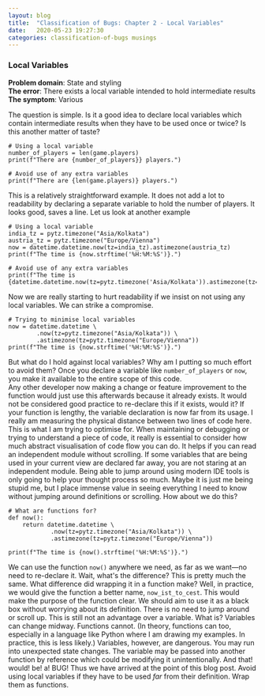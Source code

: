 ```yaml
---
layout: blog
title:  "Classification of Bugs: Chapter 2 - Local Variables"
date:   2020-05-23 19:27:30
categories: classification-of-bugs musings
---
```


### Local Variables
**Problem domain**: State and styling<br/>
**The error**: There exists a local variable intended to hold intermediate results<br/>
**The symptom**: Various

<script markdown="0" src="https://cdn.rawgit.com/google/code-prettify/master/loader/run_prettify.js"></script>
The question is simple.
Is it a good idea to declare local variables which contain intermediate results when they have to be used once or twice?
Is this another matter of taste?

<pre class="prettyprint"><code class="language-python"># Using a local variable
number_of_players = len(game.players)
print(f"There are {number_of_players}} players.") 

# Avoid use of any extra variables
print(f"There are {len(game.players)} players.") 
</code></pre>

This is a relatively straightforward example. 
It does not add a lot to readability by declaring a separate variable to hold the number of players. 
It looks good, saves a line.
Let us look at another example

<pre class="prettyprint"><code class="language-python"># Using a local variable
india_tz = pytz.timezone("Asia/Kolkata")
austria_tz = pytz.timezone("Europe/Vienna")
now = datetime.datetime.now(tz=india_tz).astimezone(austria_tz)
print(f"The time is {now.strftime('%H:%M:%S')}.") 

# Avoid use of any extra variables
print(f"The time is {datetime.datetime.now(tz=pytz.timezone('Asia/Kolkata')).astimezone(tz=pytz.timezone('Europe/Vienna')).strftime('%H:%M:%S')}.") 
</code></pre>

Now we are really starting to hurt readability if we insist on not using any local variables.
We can strike a compromise.

<pre class="prettyprint"><code class="language-python"># Trying to minimise local variables
now = datetime.datetime \
        .now(tz=pytz.timezone("Asia/Kolkata")) \
        .astimezone(tz=pytz.timezone("Europe/Vienna"))
print(f"The time is {now.strftime('%H:%M:%S')}.") 
</code></pre>
 
But what do I hold against local variables? Why am I putting so much effort to avoid them? 
Once you declare a variable like `number_of_players` or `now`, you make it available to the entire scope of this code.  
Any other developer now making a change or feature improvement to the function would just use this afterwards because it already exists. 
It would not be considered good practice to re-declare this if it exists, would it?
If your function is lengthy, the variable declaration is now far from its usage. 
I really am measuring the physical distance between two lines of code here. 
This is what I am trying to optimise for. 
When maintaining or debugging or trying to understand a piece of code, it really is essential to consider how much abstract visualisation of code flow you can do. 
It helps if you can read an independent module without scrolling.
If some variables that are being used in your current view are declared far away, you are not staring at an independent module.
Being able to jump around using modern IDE tools is only going to help your thought process so much.
Maybe it is just me being stupid me, but I place immense value in seeing everything I need to know without jumping around definitions or scrolling.
How about we do this?

<pre class="prettyprint"><code class="language-python"># What are functions for?
def now():
    return datetime.datetime \
            .now(tz=pytz.timezone("Asia/Kolkata")) \
            .astimezone(tz=pytz.timezone("Europe/Vienna"))
        
print(f"The time is {now().strftime('%H:%M:%S')}.")
</code></pre>

We can use the function `now()` anywhere we need, as far as we want—no need to re-declare it.
Wait, what's the difference?
This is pretty much the same.
What difference did wrapping it in a function make?
Well, in practice, we would give the function a better name, `now_ist_to_cest`. 
This would make the purpose of the function clear.
We should aim to use it as a black box without worrying about its definition.
There is no need to jump around or scroll up.
This is still not an advantage over a variable. What is?
Variables can change midway. Functions cannot.
(In theory, functions can too, especially in a language like Python where I am drawing my examples.
In practice, this is less likely.)
Variables, however, are dangerous.
You may run into unexpected state changes.
The variable may be passed into another function by reference which could be modifying it unintentionally.
And that! would! be! a! BUG! Thus we have arrived at the point of this blog post.
Avoid using local variables if they have to be used _far_ from their definition.
Wrap them as functions.

